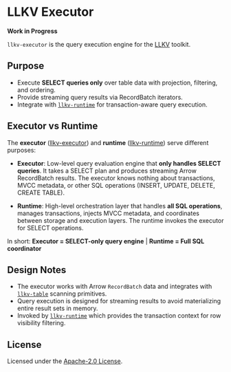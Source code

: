 # LLKV Executor

**Work in Progress**

`llkv-executor` is the query execution engine for the [LLKV](../) toolkit.

## Purpose

- Execute **SELECT queries only** over table data with projection, filtering, and ordering.
- Provide streaming query results via RecordBatch iterators.
- Integrate with [`llkv-runtime`](../llkv-runtime/) for transaction-aware query execution.

## Executor vs Runtime

The **executor** ([llkv-executor](../llkv-executor/)) and **runtime** ([llkv-runtime](../llkv-runtime/)) serve different purposes:

- **Executor**: Low-level query evaluation engine that **only handles SELECT queries**. It takes a SELECT plan and produces streaming Arrow RecordBatch results. The executor knows nothing about transactions, MVCC metadata, or other SQL operations (INSERT, UPDATE, DELETE, CREATE TABLE).

- **Runtime**: High-level orchestration layer that handles **all SQL operations**, manages transactions, injects MVCC metadata, and coordinates between storage and execution layers. The runtime invokes the executor for SELECT operations.

In short: **Executor = SELECT-only query engine** | **Runtime = Full SQL coordinator**

## Design Notes

- The executor works with Arrow `RecordBatch` data and integrates with [`llkv-table`](../llkv-table/) scanning primitives.
- Query execution is designed for streaming results to avoid materializing entire result sets in memory.
- Invoked by [`llkv-runtime`](../llkv-runtime/) which provides the transaction context for row visibility filtering.

## License

Licensed under the [Apache-2.0 License](../LICENSE).
